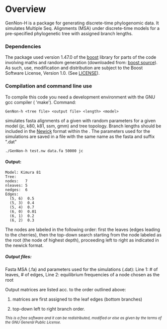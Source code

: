 # Overview
GenNon-H is a package for generating discrete-time phylogenomic data.
It simulates Multiple Seq. Alignments (MSA) under discrete-time models for a pre-specified phylogenetic tree with assigned branch lengths.

### Dependencies

The package used version 1.47.0 of the [boost] library for parts of the code involving maths and random generation (downloaded from: [boost source]). As such, use, modification and distribution are subject to the Boost Software License, Version 1.0. (See [LICENSE]).

### Compilation and command line use
To compile this code you need a development environment with the GNU gcc compiler ( 'make').
Command:
```
GenNon-h <tree file> <output file> <length> <model>
```
simulates fasta alignments of a given <length> with random parameters for a given model (jc, k80, k81, ssm, gmm) and tree topology. Branch lengths should be included in the [Newick] format within the <tree file>. The parameters used for the simulations are saved in a file with the same name as the fasta  and suffix ".dat"
```
./GenNon-h test.nw data.fa 50000 jc
```
#### Output:
```
Model: Kimura 81
Tree:
nodes:   7
nleaves: 5
nedges:  6
Edges:
  (5, 6)  0.5
  (5, 3)  0.4
  (5, 4)  0.7
  (6, 0)  0.01
  (6, 1)  0.2
  (6, 2)  0.3
```
The nodes are labeled in the following order:  first the leaves (edges leading to the cherries), then  the top-down search starting from the node labeled as the root (the node of highest depth), proceeding left to right as  indicated in the newick format.

##### Output files:
Fasta MSA (.fa) and parameters used for the simulations (.dat): Line 1:  # of leaves,  # of edges,  Line 2: equilibrium frequencies of a node chosen as the root

Output matrices are listed acc. to the order outlined above:
1. matrices are first assigned to the leaf edges (bottom branches)
2. top-down left to right branch order.

	[boost]:	     http://www.boost.org/
	[boost source]: http://sourceforge.net/projects/boost/files/boost/1.47.0/
	[LICENSE]:http://www.boost.org/LICENSE_1_0.txt
	[Newick]: http://evolution.genetics.washington.edu/phylip/newicktree.html

<sub> *This is a free software and it can be redistributed, modified or else as given by the terms of the GNU General Public License.* </sub>
